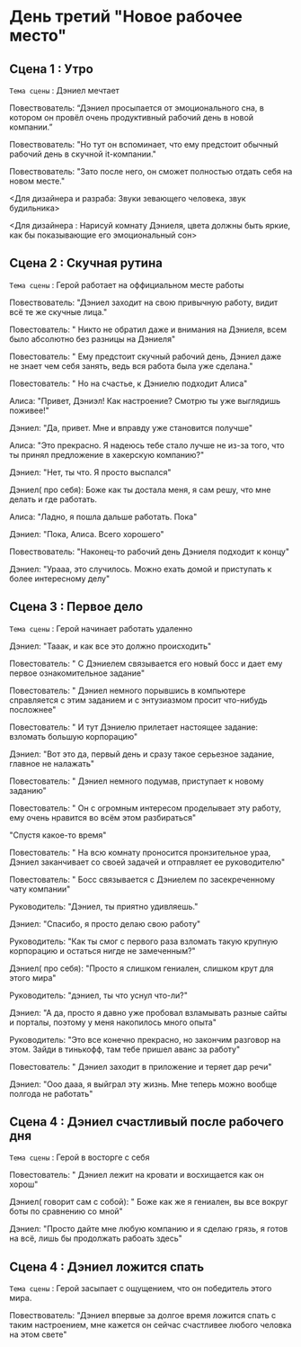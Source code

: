 # День третий "Новое рабочее место"

## Сцена 1 : Утро
`Тема сцены` : Дэниел мечтает 

Повествователь: “Дэниел просыпается от эмоционального сна, в котором он провёл очень продуктивный рабочий день в новой компании.”

Повествователь: "Но тут он вспоминает, что ему предстоит обычный рабочий день в скучной it-компании."

Повествователь: "Зато после него, он сможет полностью отдать себя на новом месте."

<Для дизайнера и разраба: Звуки зевающего человека, звук будильника>

<Для дизайнера : Нарисуй комнату Дэниеля, цвета должны быть яркие, как бы показывающие его эмоциональный сон>

## Сцена 2 : Скучная рутина

`Тема сцены` : Герой работает на оффициальном месте работы

Повествователь: "Дэниел заходит на свою привычную работу, видит всё те же скучные лица."

Повестователь: " Никто не обратил даже и внимания на Дэниеля, всем было абсолютно без разницы на Дэниеля"

Повестователь: " Ему предстоит скучный рабочий день, Дэниел даже не знает чем себя занять, ведь вся работа была уже сделана."

Повестователь: " Но на счастье, к Дэниелю подходит Алиса"

Алиса: "Привет, Дэниэл! Как настроение? Смотрю ты уже выглядишь поживее!"

Дэниел: "Да, привет. Мне и вправду уже становится получше"

Алиса: "Это прекрасно. Я надеюсь тебе стало лучше не из-за того, что ты принял предложение в хакерскую компанию?"

Дэниел: "Нет, ты что. Я просто выспался"

Дэниел( про себя): Боже как ты достала меня, я сам решу, что мне делать и где работать.

Алиса: "Ладно, я пошла дальше работать. Пока"

Дэниел: "Пока, Алиса. Всего хорошего"

Повествователь: "Наконец-то рабочий день Дэниеля подходит к концу"

Дэниел: "Урааа, это случилось. Можно ехать домой и приступать к более интересному делу"

## Сцена 3 : Первое дело

`Тема сцены` : Герой начинает работать удаленно

Дэниел: "Тааак, и как все это должно происходить"

Повестователь: " С Дэниелем связывается его новый босс и дает ему первое ознакомительное задание"

Повестователь: " Дэниел немного порывшись в компьютере справляется с этим заданием и с энтузиазмом просит что-нибудь посложнее"

Повестователь: " И тут Дэниелю прилетает настоящее задание: взломать большую корпорацию"

Дэниел: "Вот это да, первый день и сразу такое серьезное задание, главное не налажать"

Повестователь: " Дэниел немного подумав, приступает к новому заданию"

Повестователь: " Он с огромным интересом проделывает эту работу, ему очень нравится  во всём этом разбираться"

"Спустя какое-то время"

Повестователь: " На всю комнату проносится пронзительное ураа, Дэниел заканчивает со своей задачей и отправляет ее руководителю"

Повестователь: " Босс связывается с Дэниелем по засекреченному чату компании"

Руководитель: "Дэниел, ты приятно удивляешь."

Дэниел: "Спасибо, я просто делаю свою работу"

Руководитель:  "Как ты смог с первого раза взломать такую крупную корпорацию и остаться нигде не замеченным?"

Дэниел( про себя): "Просто я слишком гениален, слишком крут для этого мира"

Руководитель: "дэниел, ты что уснул что-ли?"

Дэниел: "А да, просто я давно уже пробовал взламывать разные сайты и порталы, поэтому у меня накопилось много опыта"

Руководитель: "Это все конечно прекрасно, но закончим разговор на этом. Зайди в тинькофф, там тебе пришел аванс за работу"

Повестователь: " Дэниел заходит в приложение и теряет дар речи"

Дэниел: "Ооо дааа, я выйграл эту жизнь. Мне теперь можно вообще полгода не работать"

## Сцена 4 : Дэниел счастливый после рабочего дня

`Тема сцены` : Герой в восторге с себя

Повестователь: " Дэниел лежит на кровати и восхищается как он хорош"

Дэниел( говорит сам с собой): " Боже как же я гениален, вы все вокруг боты по сравнению со мной"

Дэниел: "Просто дайте мне любую компанию и я сделаю грязь, я готов на всё, лишь бы продолжать рабоать здесь"

## Сцена 4 : Дэниел ложится спать

`Тема сцены` : Герой засыпает с ощущением, что он победитель этого мира.

Повествователь: "Дэниел впервые за долгое время ложится спать с таким настроением, мне кажется он сейчас счастливее любого человка на этом свете"
